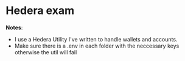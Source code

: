 # Hedera exam
**Notes**: 
* I use a Hedera Utility I've written to handle wallets and accounts.
* Make sure there is a .env in each folder with the neccessary keys otherwise the util will fail

